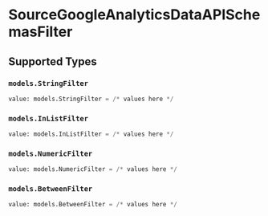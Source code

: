 # SourceGoogleAnalyticsDataAPISchemasFilter


## Supported Types

### `models.StringFilter`

```python
value: models.StringFilter = /* values here */
```

### `models.InListFilter`

```python
value: models.InListFilter = /* values here */
```

### `models.NumericFilter`

```python
value: models.NumericFilter = /* values here */
```

### `models.BetweenFilter`

```python
value: models.BetweenFilter = /* values here */
```

